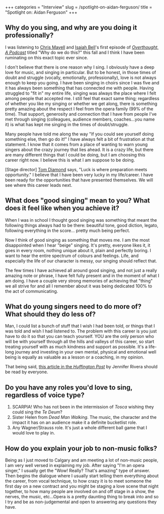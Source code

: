 +++
categories = "Interview"
slug = /spotlight-on-aidan-ferguson/
title = "Spotlight on: Aidan Ferguson"
+++

## Why do you sing, and why are you doing it professionally?

I was listening to [Chris Mayell](/chris-mayell-the-opera-career/) and [Isaiah Bell](/on-the-ego/)'s first episode of [*Overthought, A Podcast*](http://www.overthoughtpodcast.com/) titled "Why do we do this?" this fall and I think I have been ruminating on this exact topic ever since.  

I don't believe that there is one reason why I sing. I obviously have a deep love for music, and singing in particular. But to be honest, in those times of doubt and struggle (vocally, emotionally, professionally), love is not always enough to keep you going. I have been singing in choirs since I was five and it has always been something that has connected me with people. Having struggled to "fit in" my entire life, singing was always the place where I felt among people that accepted me. I still feel that exact same thing; regardless of whether you like my singing or whether we get along, there is something pretty amazing about the respect I feel from the opera family (99% of the time). That support, generosity and connection that I have from people I've met through singing (colleagues, audience members, coaches...you name it) is what has kept me singing in the times of doubt/struggle.   

Many people have told me along the way "If you could see yourself doing something else, then go do it!" I have always felt a bit of frustration at that statement.  I know that it comes from a place of wanting to warn young singers about the crazy journey that lies ahead.  It is a crazy life, but there are many different things that I could be doing, but I am choosing this career right now. I believe this is what I am suppose to be doing. 

[Stage director] [Tom Diamond](/tom-diamond-on-directing-opera/) says, "Luck is where preparation meets opportunity." I believe that I have been very lucky in my life/career. I have been ready for the opportunities that have presented themselves.  We will see where this career leads next. 

## What does "good singing" mean to you? What does it feel like when you achieve it?

When I was in school I thought good singing was something that meant the following things always had to be there: beautiful tone, good diction, legato, following everything in the score... pretty much being perfect.  

Now I think of good singing as something that moves me. I am the most disappointed when I hear "beige" singing. It's pretty, everyone likes it, it goes in every room, nothing unique about it, plain and perfectly boring. I want to hear the entire spectrum of colours and feelings. Life, and especially the life of our character is messy, our singing should reflect that. 

The few times I have achieved all around good singing, and not just a really amazing note or phrase, I have felt fully present and in the moment of what I am doing. I have a couple very strong memories of achieving that "thing" we all strive for and all I remember about it was being dedicated 100% to the act of communicating.

## What do young singers need to do more of? What should they do less of?

Man, I could list a bunch of stuff that I wish I had been told, or things that I was told and wish I had listened to. The problem with this career is you just have to do it so that you can teach yourself. YOU are the only person who will be with yourself through all the hills and valleys of this career, so start treating yourself with as much kindness and support as possible. It's a life-long journey and investing in your own mental, physical and emotional well being is equally as valuable as a lesson or a coaching, in my opinion.  

That being said, [this article in the *Huffington Post*](http://m.huffpost.com/us/entry/5590096) by Jennifer Rivera should be read by everyone. 

## Do you have any roles you'd love to sing, regardless of voice type?

1. SCARPIA! Who has not been in the intermission of *Tosca* wishing they could sing the *Te Deum*?
2. Sister Helen from *Dead Man Walking*. The music, the character and the impact it has on an audience make it a definite bucketlist role. 
3. Any Wagner/Strauss role. It's just a whole different ball game that I would love to play in. 

## How do you explain your job to non-music folks?

Being as I just moved to Calgary and am meeting a lot of non-music people, I am very well versed in explaining my job. After saying "I'm an opera singer," I usually get the "Wow! Really? That's amazing" type of answer. Then begins the dialogue where I usually start telling them everything about the career, from vocal technique, to how crazy it is to meet someone the first day on a new contract and you might be staging a love scene that night together, to how many people are involved on and off stage in a show, the nerves, the music, etc...Opera is a pretty daunting thing to break into and so I try and be as non-judgemental and open to answering any questions they have.  
